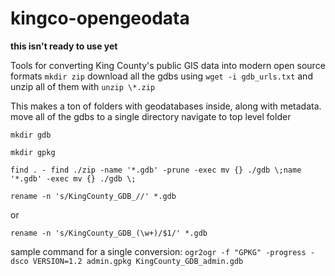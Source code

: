 # kingco-opengeodata

**this isn't ready to use yet**

Tools for converting King County's public GIS data into modern open source formats
`mkdir zip`
download all the gdbs using `wget -i gdb_urls.txt`
and unzip all of them with `unzip \*.zip`

This makes a ton of folders with geodatabases inside, along with metadata.
move all of the gdbs to a single directory
navigate to top level folder

`mkdir gdb`

`mkdir gpkg`

`find . - find ./zip -name '*.gdb' -prune -exec mv {} ./gdb \;name '*.gdb' -exec mv {} ./gdb \;`

`rename -n 's/KingCounty_GDB_//' *.gdb`

or

`rename -n 's/KingCounty_GDB_(\w+)/$1/' *.gdb`

sample command for a single conversion:
`ogr2ogr -f "GPKG" -progress -dsco VERSION=1.2 admin.gpkg KingCounty_GDB_admin.gdb`
